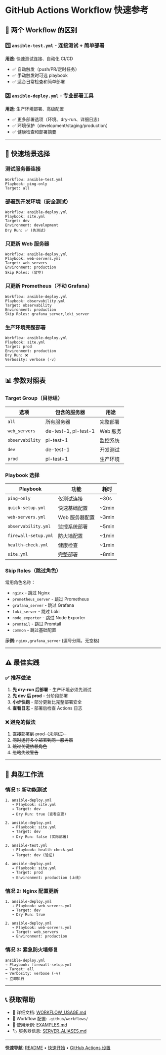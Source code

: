 # GitHub Actions Workflow 快速参考

## 🎯 两个 Workflow 的区别

### 1️⃣ `ansible-test.yml` - 连接测试 + 简单部署
**用途**: 快速测试连接、自动化 CI/CD
- ✅ 自动触发（push/PR/定时任务）
- ✅ 手动触发时可选 playbook
- ✅ 适合日常检查和简单部署

### 2️⃣ `ansible-deploy.yml` - 专业部署工具
**用途**: 生产环境部署、高级配置
- ✅ 更多部署选项（环境、dry-run、详细日志）
- ✅ 环境保护（development/staging/production）
- ✅ 健康检查和部署摘要

---

## 🚀 快速场景选择

### 测试服务器连接
```
Workflow: ansible-test.yml
Playbook: ping-only
Target: all
```

### 部署到开发环境（安全测试）
```
Workflow: ansible-deploy.yml
Playbook: site.yml
Target: dev
Environment: development
Dry Run: ✅ (先测试)
```

### 只更新 Web 服务器
```
Workflow: ansible-deploy.yml
Playbook: web-servers.yml
Target: web_servers
Environment: production
Skip Roles: (留空)
```

### 只更新 Prometheus（不动 Grafana）
```
Workflow: ansible-deploy.yml
Playbook: observability.yml
Target: observability
Environment: production
Skip Roles: grafana_server,loki_server
```

### 生产环境完整部署
```
Workflow: ansible-deploy.yml
Playbook: site.yml
Target: prod
Environment: production
Dry Run: ❌
Verbosity: verbose (-v)
```

---

## 📊 参数对照表

### Target Group（目标组）
| 选项 | 包含的服务器 | 用途 |
|------|-------------|------|
| `all` | 所有服务器 | 完整部署 |
| `web_servers` | de-test-1, pl-test-1 | Web 服务 |
| `observability` | pl-test-1 | 监控系统 |
| `dev` | de-test-1 | 开发测试 |
| `prod` | pl-test-1 | 生产环境 |

### Playbook 选择
| Playbook | 功能 | 耗时 |
|----------|------|------|
| `ping-only` | 仅测试连接 | ~30s |
| `quick-setup.yml` | 快速基础配置 | ~2min |
| `web-servers.yml` | Web 服务器配置 | ~3min |
| `observability.yml` | 监控系统部署 | ~5min |
| `firewall-setup.yml` | 防火墙配置 | ~1min |
| `health-check.yml` | 健康检查 | ~1min |
| `site.yml` | 完整部署 | ~8min |

### Skip Roles（跳过角色）
常用角色名称：
- `nginx` - 跳过 Nginx
- `prometheus_server` - 跳过 Prometheus
- `grafana_server` - 跳过 Grafana
- `loki_server` - 跳过 Loki
- `node_exporter` - 跳过 Node Exporter
- `promtail` - 跳过 Promtail
- `common` - 跳过基础配置

**示例**: `nginx,grafana_server` (逗号分隔，无空格)

---

## ⚠️ 最佳实践

### ✅ 推荐做法
1. **先 dry-run 后部署** - 生产环境必须先测试
2. **先 dev 后 prod** - 分阶段部署
3. **小步快跑** - 部分更新比完整部署安全
4. **查看日志** - 部署后检查 Actions 日志

### ❌ 避免的做法
1. ~~直接部署到 prod（未测试）~~
2. ~~同时运行多个部署到同一服务器~~
3. ~~跳过关键依赖角色~~
4. ~~忽略失败警告~~

---

## 🔄 典型工作流

### 情况 1: 新功能测试
```
1. ansible-deploy.yml
   → Playbook: site.yml
   → Target: dev
   → Dry Run: true (查看变更)

2. ansible-deploy.yml
   → Playbook: site.yml
   → Target: dev
   → Dry Run: false (实际部署)

3. ansible-test.yml
   → Playbook: health-check.yml
   → Target: dev (验证)

4. ansible-deploy.yml
   → Playbook: site.yml
   → Target: prod
   → Environment: production (上线)
```

### 情况 2: Nginx 配置更新
```
1. ansible-deploy.yml
   → Playbook: web-servers.yml
   → Target: dev
   → Dry Run: true

2. ansible-deploy.yml
   → Playbook: web-servers.yml
   → Target: web_servers
   → Environment: production
```

### 情况 3: 紧急防火墙修复
```
ansible-deploy.yml
→ Playbook: firewall-setup.yml
→ Target: all
→ Verbosity: verbose (-v)
→ 立即执行
```

---

## 📞 获取帮助

- 📖 详细文档: [WORKFLOW_USAGE.md](WORKFLOW_USAGE.md)
- 🔧 Workflow 配置: `.github/workflows/`
- 📝 使用示例: [EXAMPLES.md](EXAMPLES.md)
- 🏷️ 服务器信息: [SERVER_ALIASES.md](SERVER_ALIASES.md)

---

**快速导航**: [README](../README.md) • [快速开始](QUICKSTART.md) • [GitHub Actions 设置](GITHUB_ACTIONS_SETUP.md)
